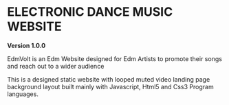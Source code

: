 # ELECTRONIC DANCE MUSIC WEBSITE

**Version 1.0.0**

EdmVolt is an Edm Website designed for Edm Artists to promote their songs and reach out to a wider audience 

This is a designed static website with looped muted video landing page background layout built mainly with Javascript, Html5 and Css3 Program languages.



